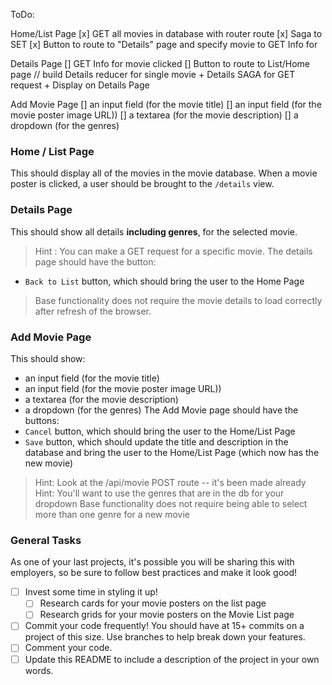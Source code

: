 ToDo:

Home/List Page
    [x] GET all movies in database with router route 
        [x] Saga to SET 
    [x] Button to route to "Details" page and specify movie to GET Info for 

Details Page
    [] GET Info for movie clicked
    [] Button to route to List/Home page
    // build Details reducer for single movie + Details SAGA for GET request + Display on Details Page

Add Movie Page
    [] an input field (for the movie title)
    [] an input field (for the movie poster image URL))
    [] a textarea (for the movie description)
    [] a dropdown (for the genres)


### Home / List Page
This should display all of the movies in the movie database. When a movie poster is clicked, a user should be brought to the `/details` view.
### Details Page
This should show all details **including genres**, for the selected movie.
 > Hint : You can make a GET request for a specific movie.
The details page should have the button:
- `Back to List` button, which should bring the user to the Home Page
> Base functionality does not require the movie details to load correctly after refresh of the browser.
### Add Movie Page
This should show:
- an input field (for the movie title)
- an input field (for the movie poster image URL))
- a textarea (for the movie description)
- a dropdown (for the genres)
The Add Movie page should have the buttons:
- `Cancel` button, which should bring the user to the Home/List Page
- `Save` button, which should update the title and description in the database and bring the user to the Home/List Page (which now has the new movie)
> Hint: Look at the /api/movie POST route -- it's been made already
> Hint: You'll want to use the genres that are in the db for your dropdown
> Base functionality does not require being able to select more than one genre for a new movie

### General Tasks

As one of your last projects, it's possible you will be sharing this with employers, so be sure to follow best practices and make it look good!

- [ ] Invest some time in styling it up!
    - [ ] Research cards for your movie posters on the list page
    - [ ] Research grids for your movie posters on the Movie List page
- [ ] Commit your code frequently! You should have at 15+ commits on a project of this size. Use branches to help break down your features.
- [ ] Comment your code.
- [ ] Update this README to include a description of the project in your own words.
